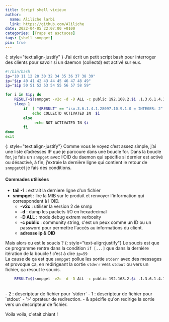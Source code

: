 ```yaml
---
title: Script shell vicieux
author:
  name: Aliliche larbi
  link: https://github.com/Aliliche
date: 2022-04-05 22:07:00 +0100
categories: [Traps et asctuces]
tags: [shell snmpget]
pin: true
---
```

{: style="text:align-justify" }
J’ai écrit un petit script bash pour interroger des clients pour savoir si un daemon (collectd)  est activé sur eux.

```bash
#!/bin/bash
ip="10 11 12 20 30 32 34 35 36 37 38 39"
ip="$ip 40 41 42 43 44 45 46 47 48 49"
ip="$ip 50 51 52 53 54 55 56 57 58 59"

for i in $ip; do
    RESULT=$(snmpget -v2c -d -D ALL -c public 192.168.2.$i .1.3.6.1.4.1.28097.10.9.1.0 | tail -1)
	sleep 1
		if  [ "$RESULT" == "iso.3.6.1.4.1.28097.10.9.1.0 = INTEGER: 2" ]; then
			echo COLLECTD ACTIVATED IN  $i
		else
			 echo NOT ACTIVATED IN $i
		fi
done
exit
```
{: style="text:align-justify"}
Comme vous le voyez c’est assez simple, j’ai une liste d’adresses IP  que je parcoure dans une boucle for. 
Dans la boucle for, je fais un `snmpget` avec l’OID  du daemon qui spécifie si dernier  est activé ou désactivé, à fin,
j’extraie la dernière ligne qui contient le retour de `snmpget`et  je fais des conditions. 

#### Commades utilisées

 - __tail -1__ : extrait la derniere ligne d'un fichier 
 - __snmpget__ : lire la MIB sur le produit et renvoyer l'information qui correspondent à l'OID.
	- __-v2c__ : utiliser la version 2 de snmp 
	- __-d__   : dump les packets  I/O en hexadecimal 
	- __-D ALL__  : mode debug  extrem verbosity 
	- __-c public__ : community string, c'est un peux  comme un  ID ou un  password pour permettre l'accés au informations du client.
	- __adresse ip  & OID__ 


 Mais alors ou est le soucis ? 
{: style="text-align:justify"}
 Le soucis est que ce programme rentre dans la condition `if [...]` que dans la dernière itération  de la boucle ! c’est à dire `ip=59`   
 La cause de ça est que `snmpget`   pollue les sortie `stderr`  avec des messages et provoque ça, en redirigeant la sortie `stderr` vers `stdout` ou  vers un fichier, ça résout le soucis.  

```bash
    RESULT=$(snmpget -v2c -d -D ALL -c public 192.168.2.$i .1.3.6.1.4.1.28097.10.9.1.0 2>&1 | tail -1)
```
<br>
- 2 : descripteur de fichier pour `stderr`
- 1 : descripteur de fichier pour `stdout`
- '>' oprateur de redirection.
- & spécifie qu'on redirige la sortie vers un descripteur de fichier.

<p>Voila voila, c'etait chiant ! </p>
